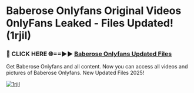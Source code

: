 # Baberose Onlyfans Original Videos 0nlyFans Leaked - Files Updated! (1rjil)

<h3>🔴 CLICK HERE 🌐==►► <a href="https://tinyurl.com/2m67pmp6" rel="nofollow">Baberose Onlyfans Updated Files</a></h3>

Get Baberose Onlyfans and all content. Now you can access all videos and pictures of Baberose Onlyfans. New Updated Files 2025!

[![1rjil](https://i.imgur.com/H4QAA4z.gif)](https://tinyurl.com/2m67pmp6)